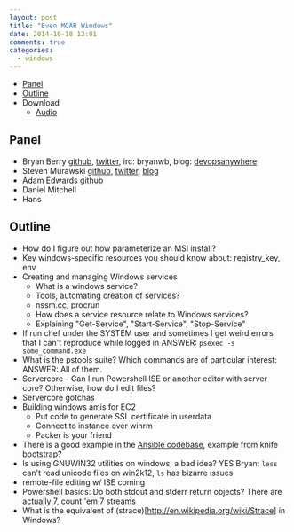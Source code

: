 ```yaml
---
layout: post
title: "Even MOAR Windows"
date: 2014-10-18 12:01
comments: true
categories:  
  - windows
---
```


* [Panel](http://foodfightshow.org/2014/10/even-moar-windows.html#panel)
* [Outline](http://foodfightshow.org/2014/10/even-moar-windows.html#outline)
* Download
  * [Audio](http://traffic.libsyn.com/foodfight/FFS81.mp3)

Panel<a name="panel"></a>
-----

* Bryan Berry [github](http://github.com/bryanwb), [twitter](http://twitter.com/bryanwb), irc: bryanwb, blog: [devopsanywhere](http://devopsanywhere.blogspot.com)
* Steven Murawski [github](https://github.com/smurawski), [twitter](https://twitter.com/stevenmurawski), [blog](http://stevenmurawski.com/)
* Adam Edwards [github](https://github.com/adamedx)
* Daniel Mitchell
* Hans

Outline<a name="outline"></a>
-------

* How do I figure out how parameterize an MSI install?
* Key windows-specific resources you should know about: registry_key, env
* Creating and managing Windows services
  * What is a windows service?
  * Tools, automating creation of services?
  * nssm.cc, procrun
  * How does a service resource relate to Windows services?
  * Explaining "Get-Service", "Start-Service", "Stop-Service"
* If run chef under the SYSTEM user and sometimes I get weird errors that I can't reproduce while logged in
  ANSWER: ```psexec -s some_command.exe```
* What is the pstools suite? Which commands are of particular interest: 
  ANSWER: All of them.
* Servercore - Can I run Powershell ISE or another editor with server core? Otherwise, how do I edit files?
* Servercore gotchas
* Building windows amis for EC2
  * Put code to generate SSL certificate in userdata
  * Connect to instance over winrm
  * Packer is your friend
* There is a good example in the [Ansible codebase](https://github.com/ansible/ansible/blob/devel/examples/scripts/ConfigureRemotingForAnsible.ps1), example from knife bootstrap?
* Is using GNUWIN32 utilities on windows, a bad idea? 
  YES Bryan: `less` can't read unicode files on win2k12, `ls` has bizarre issues
* remote-file editing w/ ISE coming
* Powershell basics: Do both stdout and stderr return objects? 
  There are actually 7, count 'em 7 streams
* What is the equivalent of (strace)[http://en.wikipedia.org/wiki/Strace] in Windows? 

